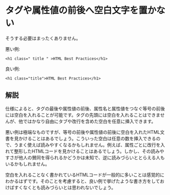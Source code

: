 # タグや属性値の前後へ空白文字を置かない

そうする必要はまったくありません。

悪い例:

    <h1 class=" title " >HTML Best Practices</h1>

良い例:

    <h1 class="title">HTML Best Practices</h1>


## 解説

仕様によると、タグの最後や属性値の前後、属性名と属性値をつなぐ等号の前後には空白を入れることが可能です。タグの先頭には空白を入れることはできませんが、他ではかなり自由にタブや改行を含めた空白を任意に挿入できます。

悪い例は極端なものですが、等号の前後や属性値の前後に空白を入れたHTML文書を見かけることはあるでしょう。こういった空白は任意の数を挿入できるので、うまく使えば読みやすくなるかもしれません。例えば、属性ごとに改行を入れて整形したHTMLコードを見かけることはあるでしょう。しかし、その読みやすさが他人の賛同を得られるかどうかは未知で、逆に読みづらいととらえる人もいるかもしれません。

空白を入れることなく書かれているHTMLコードが一般的に多いことは感覚的にわかるはずです。そのことを考慮すると、良い例で挙げたような書き方をしておけばすくなくとも読みづらいとは思われないでしょう。
